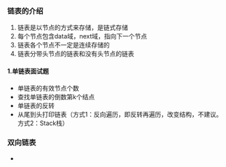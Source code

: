 ### 链表的介绍

1. 链表是以节点的方式来存储，是链式存储
2. 每个节点包含data域，next域，指向下一个节点
3. 链表各个节点不一定是连续存储的
4. 链表分带头节点的链表和没有头节点的链表

#### 1.单链表面试题

- 单链表的有效节点个数
- 查找单链表的倒数第k个结点
- 单链表的反转
- 从尾到头打印链表（方式1：反向遍历，即反转再遍历，改变结构，不建议。方式2：Stack栈）

### 双向链表
- 



